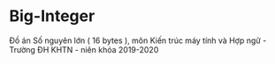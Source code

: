 # Big-Integer
Đồ án Số nguyên lớn ( 16 bytes ),  môn Kiến trúc máy tính và Hợp ngữ - Trường ĐH KHTN - niên khóa 2019-2020
